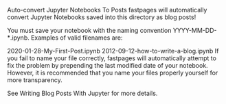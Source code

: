 Auto-convert Jupyter Notebooks To Posts
fastpages will automatically convert Jupyter Notebooks saved into this directory as blog posts!

You must save your notebook with the naming convention YYYY-MM-DD-*.ipynb. Examples of valid filenames are:

2020-01-28-My-First-Post.ipynb
2012-09-12-how-to-write-a-blog.ipynb
If you fail to name your file correctly, fastpages will automatically attempt to fix the problem by prepending the last modified date of your notebook. However, it is recommended that you name your files properly yourself for more transparency.

See Writing Blog Posts With Jupyter for more details.
